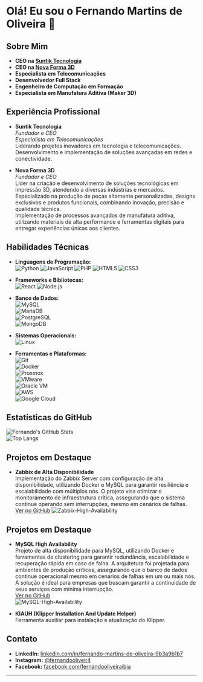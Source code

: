 # Olá! Eu sou o Fernando Martins de Oliveira 👋

## Sobre Mim

- **CEO na [Suntik Tecnologia](https://suntiktecnologia.com.br/)**
- **CEO na [Nova Forma 3D](https://novaforma3d.com.br/)**    
- **Especialista em Telecomunicações**  
- **Desenvolvedor Full Stack**  
- **Engenheiro de Computação em Formação**   
- **Especialista em Manufatura Aditiva (Maker 3D)**  

## Experiência Profissional

- **Suntik Tecnologia**  
  *Fundador e CEO*  
  *Especialista em Telecomunicações*  
  Liderando projetos inovadores em tecnologia e telecomunicações.
  Desenvolvimento e implementação de soluções avançadas em redes e conectividade.

- **Nova Forma 3D**  
  *Fundador e CEO*  
  Líder na criação e desenvolvimento de soluções tecnológicas em impressão 3D, atendendo a diversas indústrias e mercados.  
  Especializado na produção de peças altamente personalizadas, designs exclusivos e produtos funcionais, combinando inovação, precisão 
  e qualidade técnica.  
  Implementação de processos avançados de manufatura aditiva, utilizando materiais de alta performance e ferramentas digitais para 
  entregar experiências únicas aos clientes.

## Habilidades Técnicas

- **Linguagens de Programação:**  
  ![Python](https://img.shields.io/badge/-Python-3776AB?style=flat-square&logo=python&logoColor=white)
  ![JavaScript](https://img.shields.io/badge/-JavaScript-F7DF1E?style=flat-square&logo=javascript&logoColor=black)
  ![PHP](https://img.shields.io/badge/-PHP-777BB4?style=flat-square&logo=php&logoColor=white)
  ![HTML5](https://img.shields.io/badge/-HTML5-E34F26?style=flat-square&logo=html5&logoColor=white)
  ![CSS3](https://img.shields.io/badge/-CSS3-1572B6?style=flat-square&logo=css3&logoColor=white)

- **Frameworks e Bibliotecas:**  
  ![React](https://img.shields.io/badge/-React-61DAFB?style=flat-square&logo=react&logoColor=black)
  ![Node.js](https://img.shields.io/badge/-Node.js-339933?style=flat-square&logo=nodedotjs&logoColor=white)

- **Banco de Dados:**  
  ![MySQL](https://img.shields.io/badge/-MySQL-4479A1?style=flat-square&logo=mysql&logoColor=white)  
  ![MariaDB](https://img.shields.io/badge/-MariaDB-003545?style=flat-square&logo=mariadb&logoColor=white)  
  ![PostgreSQL](https://img.shields.io/badge/-PostgreSQL-336791?style=flat-square&logo=postgresql&logoColor=white)  
  ![MongoDB](https://img.shields.io/badge/-MongoDB-47A248?style=flat-square&logo=mongodb&logoColor=white)

- **Sistemas Operacionais:**  
  ![Linux](https://img.shields.io/badge/-Linux-FCC624?style=flat-square&logo=linux&logoColor=black)

- **Ferramentas e Plataformas:**  
  ![Git](https://img.shields.io/badge/-Git-F05032?style=flat-square&logo=git&logoColor=white)  
  ![Docker](https://img.shields.io/badge/-Docker-2496ED?style=flat-square&logo=docker&logoColor=white)  
  ![Proxmox](https://img.shields.io/badge/-Proxmox-E57000?style=flat-square&logo=proxmox&logoColor=white)  
  ![VMware](https://img.shields.io/badge/-VMware-607078?style=flat-square&logo=vmware&logoColor=white)  
  ![Oracle VM](https://img.shields.io/badge/-Oracle_VM-F80000?style=flat-square&logo=oracle&logoColor=white)  
  ![AWS](https://img.shields.io/badge/-AWS-232F3E?style=flat-square&logo=amazon-aws&logoColor=white)  
 ![Google Cloud](https://img.shields.io/badge/-Google_Cloud-4285F4?style=flat-square&logo=google-cloud&logoColor=white)

## Estatísticas do GitHub

 ![Fernando's GitHub Stats](https://github-readme-stats.vercel.app/api?username=FOliveira-Dev&show_icons=true&theme=radical)  
 ![Top Langs](https://github-readme-stats.vercel.app/api/top-langs/?username=FOliveira-Dev&layout=compact&theme=radical)

## Projetos em Destaque

- **Zabbix de Alta Disponibilidade**  
  Implementação do Zabbix Server com configuração de alta disponibilidade, utilizando Docker e MySQL para garantir resiliência e 
  escalabilidade com múltiplos nós. O projeto visa otimizar o monitoramento de infraestrutura crítica, assegurando que o sistema 
  continue operando sem interrupções, mesmo em cenários de falhas.  
  [Ver no GitHub](https://github.com/brsuperinternet/MySQL-High-Availability)
  ![Zabbix-High-Availability](https://github.com/brsuperinternet/MySQL-High-Availability)

## Projetos em Destaque

- **MySQL High Availability**  
  Projeto de alta disponibilidade para MySQL, utilizando Docker e ferramentas de clustering para garantir redundância, escalabilidade 
  e recuperação rápida em caso de falha. A arquitetura foi projetada para ambientes de produção críticos, assegurando que o banco de 
  dados continue operacional mesmo em cenários de falhas em um ou mais nós. A solução é ideal para empresas que buscam garantir a 
  continuidade de seus serviços com mínima interrupção.  
  [Ver no GitHub](https://github.com/brsuperinternet/MySQL-High-Availability)  
  ![MySQL-High-Availability](https://github.com/brsuperinternet/MySQL-High-Availability)

- **KIAUH (Klipper Installation And Update Helper)**  
  Ferramenta auxiliar para instalação e atualização do Klipper.

## Contato

- **LinkedIn:** [linkedin.com/in/fernando-martins-de-oliveira-9b3a9b1b7](https://www.linkedin.com/in/fernando-martins-de-oliveira-9b3a9b1b7/)  
- **Instagram:** [@fernandooliveir4](https://www.instagram.com/fernandooliveir4/)  
- **Facebook:** [facebook.com/fernandooliveiraibia](https://www.facebook.com/fernandooliveiraibia)

---
